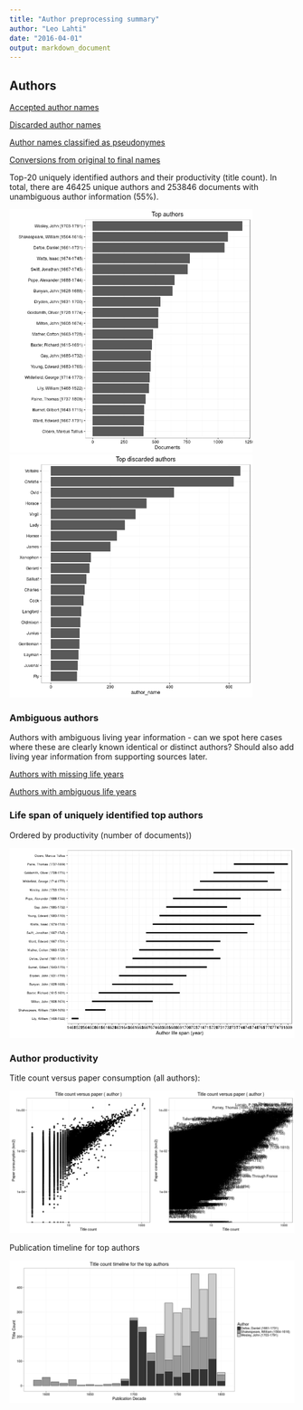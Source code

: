 ```yaml
---
title: "Author preprocessing summary"
author: "Leo Lahti"
date: "2016-04-01"
output: markdown_document
---
```


## Authors

[Accepted author names](output.tables/author_accepted.csv)

[Discarded author names](output.tables/author_discarded.csv)

[Author names classified as pseudonymes](output.tables/author_pseudonymes.csv)

[Conversions from original to final names](output.tables/author_conversion_nontrivial.csv)

Top-20 uniquely identified authors and their productivity (title count). In total, there are 46425 unique authors and 253846 documents with unambiguous author information (55%).

<img src="figure/summaryauthors-1.png" title="plot of chunk summaryauthors" alt="plot of chunk summaryauthors" width="430px" /><img src="figure/summaryauthors-2.png" title="plot of chunk summaryauthors" alt="plot of chunk summaryauthors" width="430px" />

### Ambiguous authors

Authors with ambiguous living year information - can we spot here
cases where these are clearly known identical or distinct authors?
Should also add living year information from supporting sources later.

[Authors with missing life years](output.tables/authors_missing_lifeyears.csv)

[Authors with ambiguous life years](output.tables/author_life_ambiguous.csv)


### Life span of uniquely identified top authors

Ordered by productivity (number of documents))

![plot of chunk summaryauthorslife](figure/summaryauthorslife-1.png)


### Author productivity

Title count versus paper consumption (all authors):

![plot of chunk authortitlespapers](figure/authortitlespapers-1.png)

Publication timeline for top authors

![plot of chunk summaryTop10authorstimeline](figure/summaryTop10authorstimeline-1.png)




